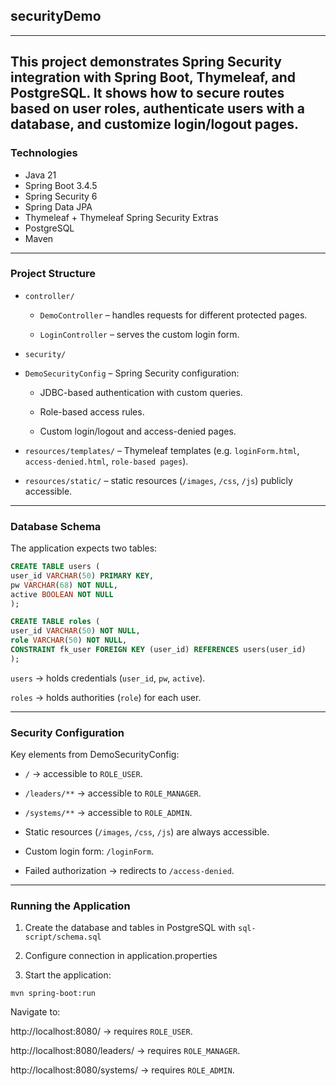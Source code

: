 ## securityDemo
***

This project demonstrates Spring Security integration with Spring Boot, Thymeleaf, and PostgreSQL.
It shows how to secure routes based on user roles, authenticate users with a database, and customize login/logout pages.
---
### Technologies

- Java 21
- Spring Boot 3.4.5
- Spring Security 6
- Spring Data JPA
- Thymeleaf + Thymeleaf Spring Security Extras
- PostgreSQL
- Maven

---
### Project Structure

- `controller/`

  - `DemoController` – handles requests for different protected pages.

  - `LoginController` – serves the custom login form.

- `security/`

- `DemoSecurityConfig` – Spring Security configuration:

  - JDBC-based authentication with custom queries.

  - Role-based access rules.

  - Custom login/logout and access-denied pages.

- `resources/templates/` – Thymeleaf templates (e.g. `loginForm.html`, `access-denied.html`, `role-based pages`).

- `resources/static/` – static resources (`/images`, `/css`, `/js`) publicly accessible.

---
### Database Schema

The application expects two tables:
```sql
CREATE TABLE users (
user_id VARCHAR(50) PRIMARY KEY,
pw VARCHAR(68) NOT NULL,
active BOOLEAN NOT NULL
);

CREATE TABLE roles (
user_id VARCHAR(50) NOT NULL,
role VARCHAR(50) NOT NULL,
CONSTRAINT fk_user FOREIGN KEY (user_id) REFERENCES users(user_id)
);
```

`users` → holds credentials (`user_id`, `pw`, `active`).

`roles` → holds authorities (`role`) for each user.

---
### Security Configuration

Key elements from DemoSecurityConfig:

- `/` → accessible to `ROLE_USER`.

- `/leaders/**` → accessible to `ROLE_MANAGER`.

- `/systems/**` → accessible to `ROLE_ADMIN`.

- Static resources (`/images`, `/css`, `/js`) are always accessible.

- Custom login form: `/loginForm`.

- Failed authorization → redirects to `/access-denied`.

---
### Running the Application

1. Create the database and tables in PostgreSQL with `sql-script/schema.sql`

2. Configure connection in application.properties

3. Start the application:
```
mvn spring-boot:run
```

Navigate to:

http://localhost:8080/ → requires `ROLE_USER`.

http://localhost:8080/leaders/ → requires `ROLE_MANAGER`.

http://localhost:8080/systems/ → requires `ROLE_ADMIN`.